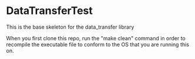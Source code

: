 # DataTransferTest
This is the base skeleton for the data_transfer library

When you first clone this repo, run the "make clean" command in order to recompile the executable file to conform to the OS that you are running this on.
